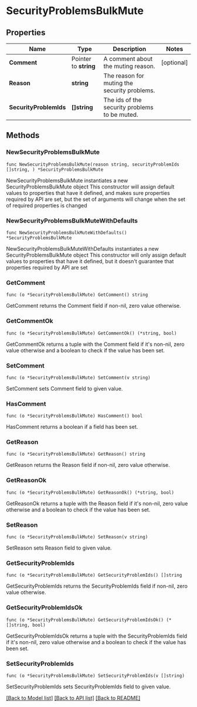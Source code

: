 # SecurityProblemsBulkMute

## Properties

Name | Type | Description | Notes
------------ | ------------- | ------------- | -------------
**Comment** | Pointer to **string** | A comment about the muting reason. | [optional] 
**Reason** | **string** | The reason for muting the security problems. | 
**SecurityProblemIds** | **[]string** | The ids of the security problems to be muted. | 

## Methods

### NewSecurityProblemsBulkMute

`func NewSecurityProblemsBulkMute(reason string, securityProblemIds []string, ) *SecurityProblemsBulkMute`

NewSecurityProblemsBulkMute instantiates a new SecurityProblemsBulkMute object
This constructor will assign default values to properties that have it defined,
and makes sure properties required by API are set, but the set of arguments
will change when the set of required properties is changed

### NewSecurityProblemsBulkMuteWithDefaults

`func NewSecurityProblemsBulkMuteWithDefaults() *SecurityProblemsBulkMute`

NewSecurityProblemsBulkMuteWithDefaults instantiates a new SecurityProblemsBulkMute object
This constructor will only assign default values to properties that have it defined,
but it doesn't guarantee that properties required by API are set

### GetComment

`func (o *SecurityProblemsBulkMute) GetComment() string`

GetComment returns the Comment field if non-nil, zero value otherwise.

### GetCommentOk

`func (o *SecurityProblemsBulkMute) GetCommentOk() (*string, bool)`

GetCommentOk returns a tuple with the Comment field if it's non-nil, zero value otherwise
and a boolean to check if the value has been set.

### SetComment

`func (o *SecurityProblemsBulkMute) SetComment(v string)`

SetComment sets Comment field to given value.

### HasComment

`func (o *SecurityProblemsBulkMute) HasComment() bool`

HasComment returns a boolean if a field has been set.

### GetReason

`func (o *SecurityProblemsBulkMute) GetReason() string`

GetReason returns the Reason field if non-nil, zero value otherwise.

### GetReasonOk

`func (o *SecurityProblemsBulkMute) GetReasonOk() (*string, bool)`

GetReasonOk returns a tuple with the Reason field if it's non-nil, zero value otherwise
and a boolean to check if the value has been set.

### SetReason

`func (o *SecurityProblemsBulkMute) SetReason(v string)`

SetReason sets Reason field to given value.


### GetSecurityProblemIds

`func (o *SecurityProblemsBulkMute) GetSecurityProblemIds() []string`

GetSecurityProblemIds returns the SecurityProblemIds field if non-nil, zero value otherwise.

### GetSecurityProblemIdsOk

`func (o *SecurityProblemsBulkMute) GetSecurityProblemIdsOk() (*[]string, bool)`

GetSecurityProblemIdsOk returns a tuple with the SecurityProblemIds field if it's non-nil, zero value otherwise
and a boolean to check if the value has been set.

### SetSecurityProblemIds

`func (o *SecurityProblemsBulkMute) SetSecurityProblemIds(v []string)`

SetSecurityProblemIds sets SecurityProblemIds field to given value.



[[Back to Model list]](../README.md#documentation-for-models) [[Back to API list]](../README.md#documentation-for-api-endpoints) [[Back to README]](../README.md)


